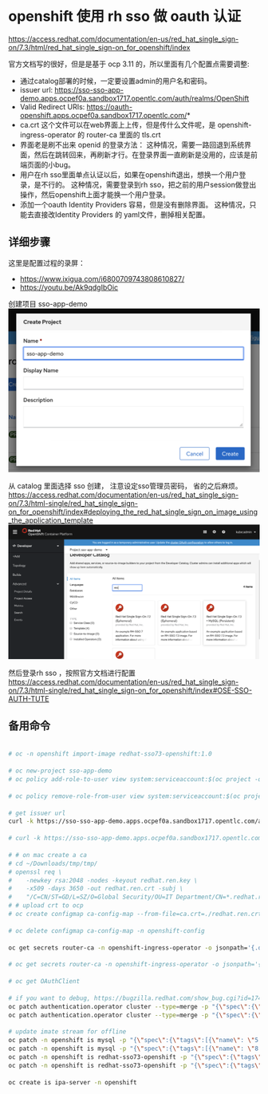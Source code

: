 # openshift 使用 rh sso 做 oauth 认证

https://access.redhat.com/documentation/en-us/red_hat_single_sign-on/7.3/html/red_hat_single_sign-on_for_openshift/index

官方文档写的很好，但是是基于 ocp 3.11 的，所以里面有几个配置点需要调整:
- 通过catalog部署的时候，一定要设置admin的用户名和密码。
- issuer url: https://sso-sso-app-demo.apps.ocpef0a.sandbox1717.opentlc.com/auth/realms/OpenShift 
- Valid Redirect URIs: https://oauth-openshift.apps.ocpef0a.sandbox1717.opentlc.com/*
- ca.crt 这个文件可以在web界面上上传，但是传什么文件呢，是 openshift-ingress-operator 的 router-ca 里面的 tls.crt
- 界面老是刷不出来 openid 的登录方法： 这种情况，需要一路回退到系统界面，然后在跳转回来，再刷新才行。在登录界面一直刷新是没用的，应该是前端页面的小bug。
- 用户在rh sso里面单点认证以后，如果在openshift退出，想换一个用户登录，是不行的。 这种情况，需要登录到rh sso，把之前的用户session做登出操作，然后openshift上面才能换一个用户登录。
- 添加一个oauth Identity Providers 容易，但是没有删除界面。 这种情况，只能去直接改Identity Providers 的 yaml文件，删掉相关配置。

## 详细步骤

这里是配置过程的录屏：
- https://www.ixigua.com/i6800709743808610827/
- https://youtu.be/Ak9qdgIbOic

创建项目 sso-app-demo
![](imgs/2020-03-04-19-24-18.png)

从 catalog 里面选择 sso 创建， 注意设定sso管理员密码， 省的之后麻烦。
https://access.redhat.com/documentation/en-us/red_hat_single_sign-on/7.3/html-single/red_hat_single_sign-on_for_openshift/index#deploying_the_red_hat_single_sign_on_image_using_the_application_template
![](imgs/2020-03-04-19-25-18.png)

然后登录rh sso ，按照官方文档进行配置
https://access.redhat.com/documentation/en-us/red_hat_single_sign-on/7.3/html-single/red_hat_single_sign-on_for_openshift/index#OSE-SSO-AUTH-TUTE


## 备用命令

```bash

# oc -n openshift import-image redhat-sso73-openshift:1.0

# oc new-project sso-app-demo
# oc policy add-role-to-user view system:serviceaccount:$(oc project -q):default

# oc policy remove-role-from-user view system:serviceaccount:$(oc project -q):default

# get issuer url
curl -k https://sso-sso-app-demo.apps.ocpef0a.sandbox1717.opentlc.com/auth/realms/OpenShift/.well-known/openid-configuration | python -m json.tool | grep issuer

# curl -k https://sso-sso-app-demo.apps.ocpef0a.sandbox1717.opentlc.com/auth/realms/OpenShift/.well-known/openid-configuration | jq | less

# # on mac create a ca
# cd ~/Downloads/tmp/tmp/
# openssl req \
#    -newkey rsa:2048 -nodes -keyout redhat.ren.key \
#    -x509 -days 3650 -out redhat.ren.crt -subj \
#    "/C=CN/ST=GD/L=SZ/O=Global Security/OU=IT Department/CN=*.redhat.ren"
# # upload crt to ocp
# oc create configmap ca-config-map --from-file=ca.crt=./redhat.ren.crt -n openshift-config

# oc delete configmap ca-config-map -n openshift-config

oc get secrets router-ca -n openshift-ingress-operator -o jsonpath='{.data.tls\.crt}' | base64 -d > router.ca.crt

# oc get secrets router-ca -n openshift-ingress-operator -o jsonpath='{.data.tls\.key}' | base64 -d

# oc get OAuthClient

# if you want to debug, https://bugzilla.redhat.com/show_bug.cgi?id=1744599
oc patch authentication.operator cluster --type=merge -p "{\"spec\":{\"operatorLogLevel\": \"TraceAll\"}}"
oc patch authentication.operator cluster --type=merge -p "{\"spec\":{\"operatorLogLevel\": \"\"}}"

# update imate stream for offline
oc patch -n openshift is mysql -p "{\"spec\":{\"tags\":[{\"name\": \"5.7\",\"from\":{\"name\":\"registry.redhat.ren:5443/registry.redhat.io/rhscl/mysql-57-rhel7:latest\"}}]}}"
oc patch -n openshift is mysql -p "{\"spec\":{\"tags\":[{\"name\": \"8.0\",\"from\":{\"name\":\"registry.redhat.ren:5443/registry.redhat.io/rhscl/mysql-80-rhel7:latest\"}}]}}"
oc patch -n openshift is redhat-sso73-openshift -p "{\"spec\":{\"tags\":[{\"name\": \"1.0\",\"from\":{\"name\":\"registry.redhat.ren:5443/registry.redhat.io/redhat-sso-7/sso73-openshift:1.0\"}}]}}"
oc patch -n openshift is redhat-sso73-openshift -p "{\"spec\":{\"tags\":[{\"name\": \"latest\",\"from\":{\"name\":\"registry.redhat.ren:5443/registry.redhat.io/redhat-sso-7/sso73-openshift:1.0\"}}]}}"

oc create is ipa-server -n openshift
```